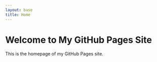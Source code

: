 ```yaml
---
layout: base
title: Home
---
```


# Welcome to My GitHub Pages Site
This is the homepage of my GitHub Pages site.
